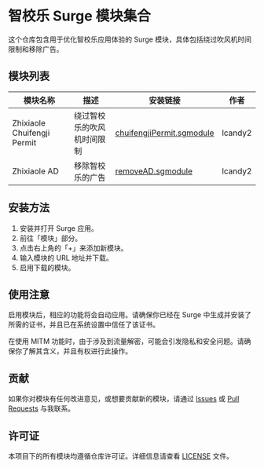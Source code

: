 # 智校乐 Surge 模块集合

这个仓库包含用于优化智校乐应用体验的 Surge 模块，具体包括绕过吹风机时间限制和移除广告。

## 模块列表

| 模块名称 | 描述 | 安装链接 | 作者 |
| -------- | ---- | -------- | ---- |
| Zhixiaole Chuifengji Permit | 绕过智校乐的吹风机时间限制 | [chuifengjiPermit.sgmodule](https://raw.githubusercontent.com/lcandy2/sgmodule/main/zhixiaole.com/chuifengjiPermit.sgmodule) | lcandy2 |
| Zhixiaole AD | 移除智校乐的广告 | [removeAD.sgmodule](https://raw.githubusercontent.com/lcandy2/sgmodule/main/zhixiaole.com/removeAD.sgmodule) | lcandy2 |

## 安装方法

1. 安装并打开 Surge 应用。
2. 前往「模块」部分。
3. 点击右上角的「+」来添加新模块。
4. 输入模块的 URL 地址并下载。
5. 启用下载的模块。

## 使用注意

启用模块后，相应的功能将会自动应用。请确保你已经在 Surge 中生成并安装了所需的证书，并且已在系统设置中信任了该证书。

在使用 MITM 功能时，由于涉及到流量解密，可能会引发隐私和安全问题。请确保你了解其含义，并且有权进行此操作。

## 贡献

如果你对模块有任何改进意见，或想要贡献新的模块，请通过 [Issues](https://github.com/lcandy2/sgmodule/issues) 或 [Pull Requests](https://github.com/lcandy2/sgmodule/pulls) 与我联系。

## 许可证

本项目下的所有模块均遵循仓库许可证。详细信息请查看 [LICENSE](https://github.com/lcandy2/sgmodule/blob/main/LICENSE) 文件。
